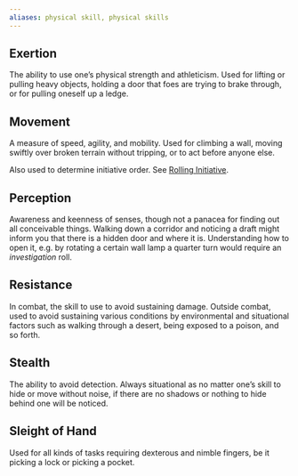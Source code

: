 ```yaml
---
aliases: physical skill, physical skills
---
```

   
## Exertion   
The ability to use one’s physical strength and athleticism. Used for lifting or pulling heavy objects, holding a door that foes are trying to brake through, or for pulling oneself up a ledge.   
   
## Movement   
A measure of speed, agility, and mobility. Used for climbing a wall, moving swiftly over broken terrain without tripping, or to act before anyone else.    
   
Also used to determine initiative order. See [Rolling Initiative](../Game%20Modes/Rolling%20Initiative.md).   
   
## Perception   
Awareness and keenness of senses, though not a panacea for finding out all conceivable things. Walking down a corridor and noticing a draft might inform you that there is a hidden door and where it is. Understanding how to open it, e.g. by rotating a certain wall lamp a quarter turn would require an _investigation_ roll.   
   
## Resistance   
In combat, the skill to use to avoid sustaining damage. Outside combat, used to avoid sustaining various conditions by environmental and situational factors such as walking through a desert, being exposed to a poison, and so forth.   
   
## Stealth   
The ability to avoid detection. Always situational as no matter one’s skill to hide or move without noise, if there are no shadows or nothing to hide behind one will be noticed.   
   
## Sleight of Hand   
Used for all kinds of tasks requiring dexterous and nimble fingers, be it picking a lock or picking a pocket.